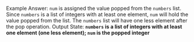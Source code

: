 Example Answer:
`num` is assigned the value popped from the `numbers` list. Since `numbers` is a list of integers with at least one element, `num` will hold the value popped from the list. The `numbers` list will have one less element after the pop operation.
Output State: **`numbers` is a list of integers with at least one element (one less element); `num` is the popped integer**